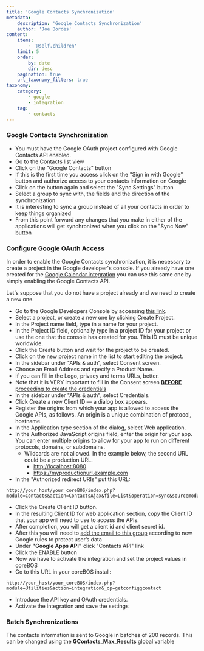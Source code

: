 ```yaml
---
title: 'Google Contacts Synchronization'
metadata:
    description: 'Google Contacts Synchronization'
    author: 'Joe Bordes'
content:
    items:
        - '@self.children'
    limit: 5
    order:
        by: date
        dir: desc
    pagination: true
    url_taxonomy_filters: true
taxonomy:
    category:
        - google
        - integration
    tag:
        - contacts
---
```


### Google Contacts Synchronization

- You must have the Google OAuth project configured with Google Contacts API enabled.
- Go to the Contacts list view
- Click on the "Google Contacts" button
- If this is the first time you access click on the "Sign in with Google" button and authorize access to your contacts information on Google
- Click on the button again and select the "Sync Settings" button
- Select a group to sync with, the fields and the direction of the synchronization
- It is interesting to sync a group instead of all your contacts in order to keep things organized
- From this point forward any changes that you make in either of the applications will get synchronized when you click on the "Sync Now" button

### Configure Google OAuth Access

In order to enable the Google Contacts synchronization, it is necessary to create a project in the Google developer's console. If you already have one created for the [Google Calendar integration](../../../08.extensions-integrations/03.calendar-google/01.calendar_google_integration) you can use this same one by simply enabling the Google Contacts API.

Let's suppose that you do not have a project already and we need to create a new one.

- Go to the Google Developers Console by accessing [this link](https://console.developers.google.com/project).
- Select a project, or create a new one by clicking Create Project.
- In the Project name field, type in a name for your project.
- In the Project ID field, optionally type in a project ID for your project or use the one that the console has created for you. This ID must be unique worldwide.
- Click the Create button and wait for the project to be created.
- Click on the new project name in the list to start editing the project.
- In the sidebar under "APIs & auth", select Consent screen.
- Choose an Email Address and specify a Product Name.
- If you can fill in the Logo, privacy and terms URLs, better.
- Note that it is VERY important to fill in the Consent screen [**BEFORE** proceeding to create the credentials](http://stackoverflow.com/questions/23775972/error-invalid-client-with-google-apps-api-oauth2#answer-27707551)
- In the sidebar under "APIs & auth", select Credentials.
- Click Create a new Client ID — a dialog box appears.
- Register the origins from which your app is allowed to access the Google APIs, as follows. An origin is a unique combination of protocol, hostname.
- In the Application type section of the dialog, select Web application.
- In the Authorized JavaScript origins field, enter the origin for your app. You can enter multiple origins to allow for your app to run on different protocols, domains, or subdomains.
  - Wildcards are not allowed. In the example below, the second URL could be a production URL.
    - <http://localhost:8080>
    - <https://myproductionurl.example.com>
- In the "Authorized redirect URIs" put this URL:
```
http://your_host/your_coreBOS/index.php?module=Contacts&action=ContactsAjax&file=List&operation=sync&sourcemodule=Contacts&service=GoogleContacts
```
- Click the Create Client ID button.
- In the resulting Client ID for web application section, copy the Client ID that your app will need to use to access the APIs.
- After completion, you will get a client id and client secret id.
- After this you will need to [add the email to this group](https://groups.google.com/forum/#!forum/risky-access-by-unreviewed-apps) according to new Google rules to protect user’s data
- Under **"Google Apps API"** click "Contacts API" link
- Click the ENABLE button
- Now we have to activate the integration and set the project values in coreBOS
- Go to this URL in your coreBOS install:
```
http://your_host/your_coreBOS/index.php?module=Utilities&action=integration&_op=getconfiggcontact
```
- Introduce the API key and OAuth credentials.
- Activate the integration and save the settings

### Batch Synchronizations

The contacts information is sent to Google in batches of 200 records. This can be changed using the **GContacts\_Max\_Results** global variable
